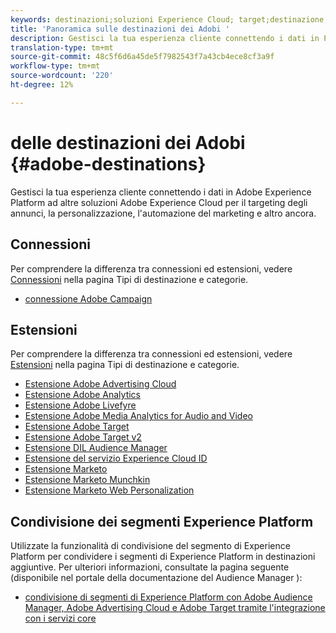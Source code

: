 ```yaml
---
keywords: destinazioni;soluzioni Experience Cloud; target;destinazione; ad cloud; pubblicità cloud; audience manager; destinazione adobe; target; destinazione del manager dell'audience;
title: 'Panoramica sulle destinazioni dei Adobi '
description: Gestisci la tua esperienza cliente connettendo i dati in Piattaforma ad altre soluzioni Adobe Experience Cloud per il targeting degli annunci, la personalizzazione, l'automazione del marketing e altro ancora
translation-type: tm+mt
source-git-commit: 48c5f6d6a45de5f7982543f7a43cb4ece8cf3a9f
workflow-type: tm+mt
source-wordcount: '220'
ht-degree: 12%

---
```



#  delle destinazioni dei Adobi {#adobe-destinations}

Gestisci la tua esperienza cliente connettendo i dati in Adobe Experience Platform ad altre soluzioni Adobe Experience Cloud per il targeting degli annunci, la personalizzazione, l&#39;automazione del marketing e altro ancora.

## Connessioni

Per comprendere la differenza tra connessioni ed estensioni, vedere [Connessioni](../../destination-types.md#connections) nella pagina Tipi di destinazione e categorie.

- [ connessione Adobe Campaign](../email-marketing/adobe-campaign.md)

## Estensioni

Per comprendere la differenza tra connessioni ed estensioni, vedere [Estensioni](../../destination-types.md#extensions) nella pagina Tipi di destinazione e categorie.

- [Estensione Adobe Advertising Cloud](../advertising/adobe-advertising-cloud.md)
- [Estensione Adobe Analytics](../analytics/adobe-analytics.md)
- [Estensione  Adobe Livefyre](../social/adobe-livefyre.md)
- [Estensione Adobe Media Analytics for Audio and Video](../analytics/adobe-video-analytics.md)
- [Estensione Adobe Target](../personalization/adobe-target.md)
- [Estensione Adobe Target v2](../personalization/adobe-target-v2.md)
- [Estensione DIL Audience Manager ](../data-management/aam-dil-extension.md)
- [Estensione del servizio Experience Cloud ID](../personalization/adobe-ecid.md)
- [Estensione Marketo](../email/marketo.md)
- [Estensione Marketo Munchkin](../email/marketo-munchkin.md)
- [Estensione Marketo Web Personalization](../personalization/marketo-web-personalization.md)

## Condivisione dei segmenti  Experience Platform

Utilizzate la funzionalità di condivisione del segmento di Experience Platform  per condividere i segmenti di Experience Platform  in destinazioni   aggiuntive. Per ulteriori informazioni, consultate la pagina seguente (disponibile nel portale della documentazione del Audience Manager ):

- [ condivisione di segmenti di Experience Platform con Adobe Audience Manager, Adobe Advertising Cloud e  Adobe Target tramite l&#39;integrazione con i servizi core](https://experienceleague.adobe.com/docs/audience-manager/user-guide/implementation-integration-guides/integration-experience-platform/aam-aep-audience-sharing.html)